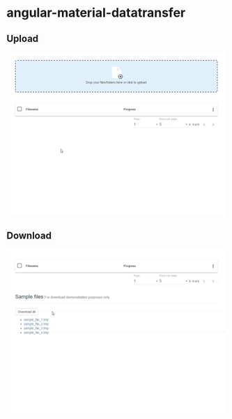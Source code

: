 angular-material-datatransfer
=========

## Upload
<kbd>
  <img src="/demo/images/amd_upload.gif">
</kbd>

## Download
<kbd>
  <img src="demo/images/amd_download.gif">
</kbd>